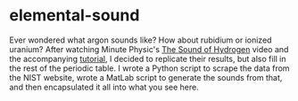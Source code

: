 # elemental-sound
Ever wondered what argon sounds like? How about rubidium or ionized uranium? After watching Minute Physic's [The Sound of Hydrogen](http://www.youtube.com/watch?v=qyi5SvPlMXc) video and the accompanying [tutorial](http://www.youtube.com/watch?v=IhvW8yZdE5A), I decided to replicate their results, but also fill in the rest of the periodic table. I wrote a Python script to scrape the data from the NIST website, wrote a MatLab script to generate the sounds from that, and then encapsulated it all into what you see here.